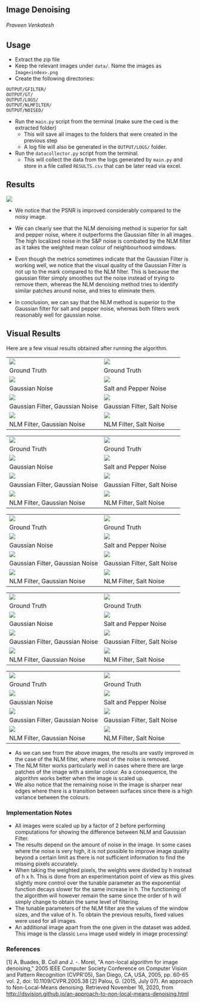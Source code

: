 ## Image Denoising
###### Praveen Venkatesh

## Usage


- Extract the zip file
- Keep the relevant images under `data/`. Name the images as `Image<index>.png`
- Create the following directories:
```
OUTPUT/GFILTER/
OUTPUT/GT/
OUTPUT/LOGS/
OUTPUT/NLMFILTER/
OUTPUT/NOISED/
```
- Run the `main.py` script from the terminal (make sure the cwd is the extracted folder)
    - This will save all images to the folders that were created in the previous step
    - A log file will also be generated in the `OUTPUT/LOGS/` folder.
- Run the `datacollector.py` script from the terminal.
    - This will collect the data from the logs generated by `main.py` and store in a file called `RESULTS.csv` that can be later read via excel.

## Results


![](IMG/2020-11-17-21-14-41.png)


- We notice that the PSNR is improved considerably compared to the noisy image.

- We can clearly see that the NLM denoising method is superior for salt and pepper noise, where it outperforms the Gaussian filter in all images. The high localized noise in the S&P noise is combated by the NLM filter as it takes the weighted mean colour of neighbourhood windows.

- Even though the metrics sometimes indicate that the Gaussian Filter is working well, we notice that the visual quality of the Gaussian Filter is not up to the mark compared to the NLM filter. This is because the gaussian filter simply smoothes out the noise instead of trying to remove them, whereas the NLM denoising method tries to identify similar patches around noise, and tries to eliminate them.


- In conclusion, we can say that the NLM method is superior to the Gaussian filter for salt and pepper noise, whereas both filters work reasonably well for gaussian noise.




## Visual Results

Here are a few visual results obtained after running the algorithm.

|  |  | 
|---|---| 
| ![](OUTPUT/GT/1-GT.png) | ![](OUTPUT/GT/1-GT.png) | 
| Ground Truth | Ground Truth  |
| ![](OUTPUT/NOISED/1-GNOISE.png) | ![](OUTPUT/NOISED/1-SPNOISE.png)|
| Gaussian Noise | Salt and Pepper Noise |
| ![](OUTPUT/GFILTER/1-GF-Gauss.png) |![](OUTPUT/GFILTER/1-GF-Gauss.png)|
| Gaussian Filter, Gaussian Noise | Gaussian Filter, Salt Noise  |
| ![](OUTPUT/NLMFILTER/1-NLM-Gauss.png) | ![](OUTPUT/NLMFILTER/1-NLM-Salted.png) |
| NLM Filter, Gaussian Noise | NLM Filter, Salt Noise  |



|  |  | 
|---|---| 
| ![](OUTPUT/GT/7-GT.png) | ![](OUTPUT/GT/7-GT.png) | 
| Ground Truth | Ground Truth  |
| ![](OUTPUT/NOISED/7-GNOISE.png) | ![](OUTPUT/NOISED/7-SPNOISE.png)|
| Gaussian Noise | Salt and Pepper Noise |
| ![](OUTPUT/GFILTER/7-GF-Gauss.png) |![](OUTPUT/GFILTER/7-GF-Gauss.png)|
| Gaussian Filter, Gaussian Noise | Gaussian Filter, Salt Noise  |
| ![](OUTPUT/NLMFILTER/7-NLM-Gauss.png) | ![](OUTPUT/NLMFILTER/7-NLM-Salted.png) |
| NLM Filter, Gaussian Noise | NLM Filter, Salt Noise  |



|  |  | 
|---|---| 
| ![](OUTPUT/GT/5-GT.png) | ![](OUTPUT/GT/5-GT.png) | 
| Ground Truth | Ground Truth  |
| ![](OUTPUT/NOISED/5-GNOISE.png) | ![](OUTPUT/NOISED/5-SPNOISE.png)|
| Gaussian Noise | Salt and Pepper Noise |
| ![](OUTPUT/GFILTER/5-GF-Gauss.png) |![](OUTPUT/GFILTER/5-GF-Gauss.png)|
| Gaussian Filter, Gaussian Noise | Gaussian Filter, Salt Noise  |
| ![](OUTPUT/NLMFILTER/5-NLM-Gauss.png) | ![](OUTPUT/NLMFILTER/5-NLM-Salted.png) |
| NLM Filter, Gaussian Noise | NLM Filter, Salt Noise  |

|  |  | 
|---|---| 
| ![](OUTPUT/GT/4-GT.png) | ![](OUTPUT/GT/4-GT.png) | 
| Ground Truth | Ground Truth  |
| ![](OUTPUT/NOISED/4-GNOISE.png) | ![](OUTPUT/NOISED/4-SPNOISE.png)|
| Gaussian Noise | Salt and Pepper Noise |
| ![](OUTPUT/GFILTER/4-GF-Gauss.png) |![](OUTPUT/GFILTER/4-GF-Gauss.png)|
| Gaussian Filter, Gaussian Noise | Gaussian Filter, Salt Noise  |
| ![](OUTPUT/NLMFILTER/4-NLM-Gauss.png) | ![](OUTPUT/NLMFILTER/4-NLM-Salted.png) |
| NLM Filter, Gaussian Noise | NLM Filter, Salt Noise  |

|  |  | 
|---|---| 
| ![](OUTPUT/GT/11-GT.png) | ![](OUTPUT/GT/11-GT.png) | 
| Ground Truth | Ground Truth  |
| ![](OUTPUT/NOISED/11-GNOISE.png) | ![](OUTPUT/NOISED/11-SPNOISE.png)|
| Gaussian Noise | Salt and Pepper Noise |
| ![](OUTPUT/GFILTER/11-GF-Gauss.png) |![](OUTPUT/GFILTER/11-GF-Gauss.png)|
| Gaussian Filter, Gaussian Noise | Gaussian Filter, Salt Noise  |
| ![](OUTPUT/NLMFILTER/11-NLM-Gauss.png) | ![](OUTPUT/NLMFILTER/11-NLM-Salted.png) |
| NLM Filter, Gaussian Noise | NLM Filter, Salt Noise  |


- As we can see from the above images, the results are vastly improved in the case of the NLM filter, where most of the noise is removed. 
- The NLM filter works particularly well in cases where there are large patches of the image with a similar colour. As a consequence, the algorithm works better when the image is scaled up. 
- We also notice that the remaining noise in the image is sharper near edges where there is a transition between surfaces since there is a high variance between the colours.

<div style="page-break-after: always;"></div>

### Implementation Notes

- All images were scaled up by a factor of 2 before performing computations for showing the difference between NLM and Gaussian Filter.
- The results depend on the amount of noise in the image. In some cases where the noise is very high, it is not possible to improve image quality beyond a certain limit as there is not sufficient information to find the missing pixels accurately.
- When taking the weighted pixels, the weights were divided by h instead of h x h. This is done from an experimentation point of view as this gives slightly more control over the tunable parameter as the exponential function decays slower for the same increase in h. The functioning of the algorithm will however remain the same since the order of h will simply change to obtain the same level of filtering.
- The tunable parameters of the NLM filter are the values of the window sizes, and the value of h. To obtain the previous results, fixed values were used for all images.
- An additional image apart from the one given in the dataset was added. This image is the classic `Lena` image used widely in image processing!



### References
[1] A. Buades, B. Coll and J. -. Morel, "A non-local algorithm for image denoising," 2005 IEEE Computer Society Conference on Computer Vision and Pattern Recognition (CVPR'05), San Diego, CA, USA, 2005, pp. 60-65 vol. 2, doi: 10.1109/CVPR.2005.38
[2]  Palou, G. (2015, July 07). An approach to Non-Local-Means denoising. Retrieved November 16, 2020, from http://dsvision.github.io/an-approach-to-non-local-means-denoising.html